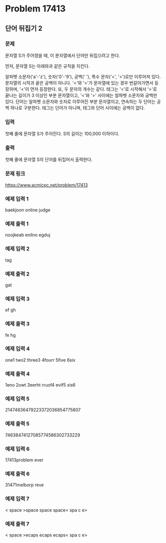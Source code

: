 # Problem 17413

## 단어 뒤집기 2

### 문제 
문자열 S가 주어졌을 때, 이 문자열에서 단어만 뒤집으려고 한다.

먼저, 문자열 S는 아래와과 같은 규칙을 지킨다.

알파벳 소문자('a'-'z'), 숫자('0'-'9'), 공백(' '), 특수 문자('<', '>')로만 이루어져 있다.
문자열의 시작과 끝은 공백이 아니다.
'<'와 '>'가 문자열에 있는 경우 번갈아가면서 등장하며, '<'이 먼저 등장한다. 또, 두 문자의 개수는 같다.
태그는 '<'로 시작해서 '>'로 끝나는 길이가 3 이상인 부분 문자열이고, '<'와 '>' 사이에는 알파벳 소문자와 공백만 있다. 단어는 알파벳 소문자와 숫자로 이루어진 부분 문자열이고, 연속하는 두 단어는 공백 하나로 구분한다. 태그는 단어가 아니며, 태그와 단어 사이에는 공백이 없다.

### 입력 
첫째 줄에 문자열 S가 주어진다. S의 길이는 100,000 이하이다.

### 출력 
첫째 줄에 문자열 S의 단어를 뒤집어서 출력한다.


### 문제 링크
<https://www.acmicpc.net/problem/17413>

### 예제 입력 1
baekjoon online judge


### 예제 출력 1 
noojkeab enilno egduj

### 예제 입력 2 
<open>tag<close>

### 예제 출력 2 
<open>gat<close>

### 예제 입력 3 
<ab cd>ef gh<ij kl>

### 예제 출력 3 
<ab cd>fe hg<ij kl>

### 예제 입력 4 
one1 two2 three3 4fourr 5five 6six

### 예제 출력 4 
1eno 2owt 3eerht rruof4 evif5 xis6

### 예제 입력 5 
<int><max>2147483647<long long><max>9223372036854775807

### 예제 출력 5 
<int><max>7463847412<long long><max>7085774586302733229

### 예제 입력 6 
<problem>17413<is hardest>problem ever<end>

### 예제 출력 6 
<problem>31471<is hardest>melborp reve<end>

### 예제 입력 7 
<   space   >space space space<    spa   c e>

### 예제 출력 7 
<   space   >ecaps ecaps ecaps<    spa   c e>
